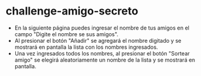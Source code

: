 # challenge-amigo-secreto

- En la siguiente página puedes ingresar el nombre de tus amigos en el campo "Digite el nombre se sus amigos".
- Al presionar el botón "Añadir" se agregará el nombre digitado y se mostrará en pantalla la lista con los nombres ingresados.
- Una vez ingresados todos los nombres, al presionar el botón "Sortear amigo" se elegirá aleatoriamente un nombre de la lista y se mostrará en pantalla.
